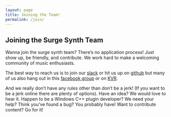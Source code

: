 ```yaml
---
layout: page
title: Joining the Team!
permalink: /join/
---
```


## Joining the Surge Synth Team

Wanna join the surge synth team? There’s no application process! Just show up, be
friendly, and contribute. We work hard to make a welcoming community of music
enthusiasts.

The best way to reach us is to join our [slack](https://join.slack.com/t/surgesynth/shared_invite/enQtNTE4OTg0MTU2NDY5LWZkMjllNDAzZjYzNTc4NjUzNjk2OGUxNDYzZTYyZTU3ZGU4OTY4MzhkNzcwZGE5ZDQyMzk5MjE1ODEzZTFmODI) or hit us up on [github](https://github.com/surge-synthesizer) but many of us also hang out in this [facebook group](https://www.facebook.com/groups/surgesynth/) or on [KVR](https://www.kvraudio.com/forum/viewtopic.php?f=1&t=511922).

And we really don’t have any rules other than don’t be a jerk! (If you want to be a
jerk online there are plenty of options). Have an idea? We would love to hear it.
Happen to be a Windows C++ plugin developer? We need your help? Think you’ve
found a bug? You probably have! Want to contribute content? Go for it!
